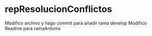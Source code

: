 # repResolucionConflictos
Modifico archivo y hago commit para añadir rama develop
Modifico Readme para ramaAntonio